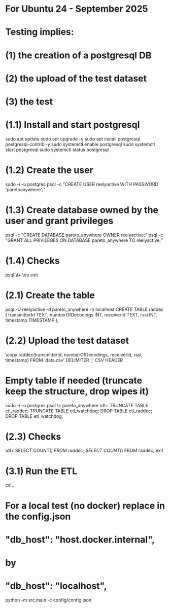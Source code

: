 # For Ubuntu 24 - September 2025

# Testing implies:
# (1) the creation of a postgresql DB
# (2) the upload of the test dataset
# (3) the test

# (1.1) Install and start postgresql
sudo apt update
sudo apt upgrade -y
sudo apt install postgresql postgresql-contrib -y
sudo systemctl enable postgresql
sudo systemctl start postgresql
sudo systemctl status postgresql

# (1.2) Create the user
sudo -i -u postgres
psql -c "CREATE USER reelyactive WITH PASSWORD 'paretoanywhere';"

# (1.3) Create database owned by the user and grant privileges
psql -c "CREATE DATABASE pareto_anywhere OWNER reelyactive;"
psql -c "GRANT ALL PRIVILEGES ON DATABASE pareto_anywhere TO reelyactive;"

# (1.4) Checks
psql
\l+
\du
exit

# (2.1) Create the table
psql -U reelyactive -d pareto_anywhere -h localhost
CREATE TABLE raddec (
    transmitterId TEXT,
    numberOfDecodings INT,
    receiverId TEXT,
    rssi INT,
    timestamp TIMESTAMP
);

# (2.2) Upload the test dataset
\copy raddec(transmitterId, numberOfDecodings, receiverId, rssi, timestamp)
FROM 'data.csv'
DELIMITER ','
CSV HEADER

# Empty table if needed (truncate keep the structure, drop wipes it)
sudo -i -u postgres
psql
\c pareto_anywhere
\dt+
TRUNCATE TABLE etl_raddec;
TRUNCATE TABLE etl_watchdog; 
DROP TABLE etl_raddec;
DROP TABLE etl_watchdog;
 
# (2.3) Checks
\dt+
SELECT COUNT(*) FROM raddec;
SELECT COUNT(*) FROM raddec;
exit


# (3.1) Run the ETL
cd ..
# For a local test (no docker) replace in the config.json
# "db_host": "host.docker.internal",
# by
# "db_host": "localhost",
python -m src.main -c config/config.json

